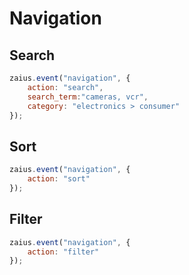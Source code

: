 # Navigation

## Search

```javascript
zaius.event("navigation", { 
    action: "search", 
    search_term:"cameras, vcr",
    category: "electronics > consumer"
});
```

## Sort

```javascript
zaius.event("navigation", { 
    action: "sort"
});
```

## Filter

```javascript
zaius.event("navigation", { 
    action: "filter"
});
```

